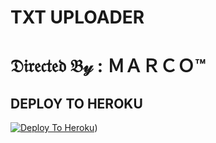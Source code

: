# TXT UPLOADER

# 𝔇𝔦𝔯𝔢𝔠𝔱𝔢𝔡 𝔅𝓎 : ＭＡＲＣＯ™

## DEPLOY TO HEROKU

[![Deploy To Heroku](https://www.herokucdn.com/deploy/button.svg)](https://dashboard.heroku.com/new?template=https://github.com/Aalu-ka-Chalu/APNA_MANTRA))
